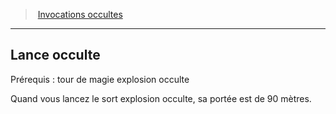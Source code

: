 ﻿> [Invocations occultes](hd_warlock_occultsummons.md)

---

## Lance occulte

Prérequis : tour de magie explosion occulte

Quand vous lancez le sort explosion occulte, sa portée est de 90 mètres.

